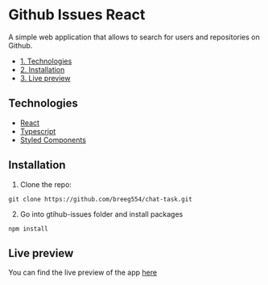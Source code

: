 # Github Issues React

A simple web application that allows to search for users and repositories on Github.

- [1. Technologies](#1-Technologies)
- [2. Installation](#2-Installation)
- [3. Live preview](#3-Live-preview)

## Technologies

- [React](https://pl.reactjs.org/)
- [Typescript](https://www.typescriptlang.org/)
- [Styled Components](https://styled-components.com/)

## Installation

1. Clone the repo:

```
git clone https://github.com/breeg554/chat-task.git
```

2. Go into gtihub-issues folder and install packages

```
npm install
```

## Live preview

You can find the live preview of the app [here](https://upbeat-tereshkova-f81671.netlify.app/)
